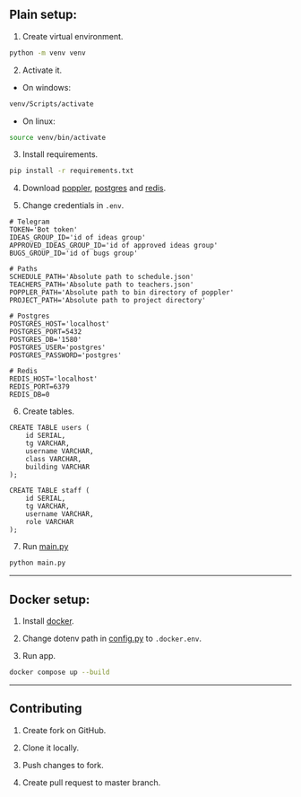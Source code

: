 ## Plain setup:

1. Create virtual environment.
```bash
python -m venv venv
```

2. Activate it.
* On windows: 
```bash
venv/Scripts/activate
```

* On linux: 
```bash
source venv/bin/activate
```

3. Install requirements.
```bash
pip install -r requirements.txt
```

4. Download [poppler](https://github.com/oschwartz10612/poppler-windows/releases/), [postgres](https://www.postgresql.org/download/) and [redis](https://redis.io/docs/latest/operate/oss_and_stack/install/install-redis/).

5. Change credentials in `.env`.
```dotenv
# Telegram
TOKEN='Bot token'
IDEAS_GROUP_ID='id of ideas group'
APPROVED_IDEAS_GROUP_ID='id of approved ideas group'
BUGS_GROUP_ID='id of bugs group'

# Paths
SCHEDULE_PATH='Absolute path to schedule.json'
TEACHERS_PATH='Absolute path to teachers.json'
POPPLER_PATH='Absolute path to bin directory of poppler'
PROJECT_PATH='Absolute path to project directory'

# Postgres
POSTGRES_HOST='localhost'
POSTGRES_PORT=5432
POSTGRES_DB='1580'
POSTGRES_USER='postgres'
POSTGRES_PASSWORD='postgres'

# Redis
REDIS_HOST='localhost'
REDIS_PORT=6379
REDIS_DB=0
```

6. Create tables.
```postgresql
CREATE TABLE users (
    id SERIAL,
    tg VARCHAR,
    username VARCHAR,
    class VARCHAR,
    building VARCHAR
);

CREATE TABLE staff (
    id SERIAL,
    tg VARCHAR,
    username VARCHAR,
    role VARCHAR
);
```

7. Run [main.py](main.py)
```bash
python main.py
```

---

## Docker setup:
1. Install [docker](https://docs.docker.com/engine/install/).

2. Change dotenv path in [config.py](./bot/config.py) to  `.docker.env`.

3. Run app.
```bash
docker compose up --build
```

---

## Contributing

1. Create fork on GitHub.

2. Clone it locally.

3. Push changes to fork.

4. Create pull request to master branch.
